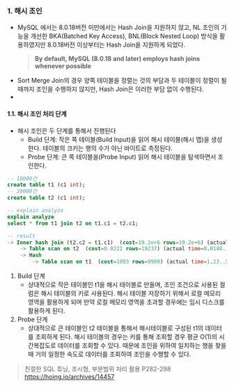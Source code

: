 ### 1. 해시 조인

- MySQL 에서는 8.0.18버전 미만에서는 Hash Join을 지원하지 않고, NL 조인의 기능을 개선한 BKA(Batched Key Access), BNL(Block Nested Loop) 방식을 활용하였지만 8.0.18버전 이상부터는 Hash Join을 지원하게 되었다.
    > **By default, MySQL (8.0.18 and later) employs hash joins whenever possible**
- Sort Merge Join의 경우 양쪽 테이블을 정렬는 것의 부담과 두 테이블이 정렬이 될때까지 조인을 수행하지 않지만, Hash Join은 이러한 부담 없이 수행된다.
- 

#### 1.1. 해시 조인 처리 단계

- 해시 조인은 두 단계를 통해서 진행된다
  - Build 단계: 작은 쪽 테이블(Build Input)을 읽어 해시 테이블(해시 맵)을 생성한다. 테이블의 크키는 행의 수가 아닌 바이트로 측정된다.
  - Probe 단계: 큰 쪽 테이블을(Probe Input) 읽어 해시 테이블을 탐색하면서 조인한다.

```sql
-- 10000건
create table t1 (c1 int);
-- 20000건
create table t2 (c1 int);

-- explain analyze 
explain analyze
select * from t1 join t2 on t1.c1 = t2.c1;

-- result
-> Inner hash join (t2.c2 = t1.c1)  (cost=19.2e+6 rows=19.2e+6) (actual time=11.5..21.8 rows=10000 loops=1)
    -> Table scan on t2  (cost=0.0222 rows=19237) (actual time=0.0148..5.38 rows=20000 loops=1)
    -> Hash
        -> Table scan on t1  (cost=1003 rows=9980) (actual time=1.23..5.87 rows=10000 loops=1)
```
1. Build 단계
   - 상대적으로 작은 테이블인 t1을 해시 테이블로 만들며, 조인 조건으로 사용된 컬럼은 해시 테이블의 키로 사용된다. 해시 테이블 저장하기 위해서 로컬 메모리 영역을 활용하게 되며 만약 로컬 메모리 영역을 초과할 경우에는 임시 디스크를 활용하게 된다.
2. Probe 단계
   - 상대적으로 큰 테이블인 t2 테이블을 통해서 해시테이블로 구성된 t1의 데이터를 조회하게 된다. 해시 테이블의 경우는 키를 통해 조회할 경우 평균 O(1)의 시간복잡도로 데이터를 조회할 수 있다. 때문에 조인을 위하여 일치하는 행을 찾을 때 거의 일정한 속도로 데이터를 조회하여 조인을 수행할 수 있다.


> 친절한 SQL 튜닝, 조시형, 부분범위 처리 활용 P282-298 <br/>
> https://hoing.io/archives/14457 <br/>
> 
